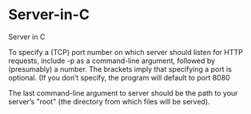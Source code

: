 # Server-in-C
Server in C

To specify a (TCP) port number on which server should listen for HTTP requests, include -p as a command-line argument, followed by (presumably) a number. The brackets imply that specifying a port is optional. (If you don’t specify, the program will default to port 8080

The last command-line argument to server should be the path to your server’s "root" (the directory from which files will be served).

